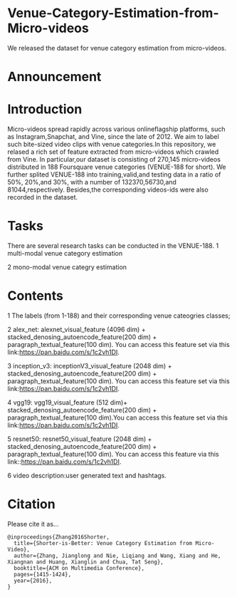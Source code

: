 # Venue-Category-Estimation-from-Micro-videos
We released the dataset for venue category estimation from micro-videos.

# Announcement


# Introduction
   Micro-videos spread rapidly across various onlineflagship platforms, such as Instagram,Snapchat, and Vine, since the late of 2012. We aim to label such bite-sized video clips with venue categories.In this repository, we relased a rich set of feature extracted from micro-videos which crawled from Vine. In particular,our dataset is consisting of 270,145 micro-videos distributed in 188 Foursquare venue categories (VENUE-188 for short). We further splited VENUE-188 into training,valid,and testing data in a ratio of 50%, 20%,and 30%, with a number of 132370,56730,and 81044,respectively. Besides,the corresponding videos-ids were also recorded in the dataset.

# Tasks
  There are several research tasks can be conducted in the VENUE-188.
  1 multi-modal venue category estimation
    
  2 mono-modal venue categry estimation
  
  
# Contents
  1 The labels (from 1-188) and their corresponding venue cateogries classes;
  
  2 alex_net: alexnet_visual_feature (4096 dim) + stacked_denosing_autoencode_feature(200 dim) + paragraph_textual_feature(100 dim). You can access this feature set via this link:https://pan.baidu.com/s/1c2vh1DI.
  
  3 inception_v3: inceptionV3_visual_feature (2048 dim) + stacked_denosing_autoencode_feature(200 dim) + paragraph_textual_feature(100 dim). You can access this feature set via this link:https://pan.baidu.com/s/1c2vh1DI.
  
  4 vgg19: vgg19_visual_feature (512 dim)+ stacked_denosing_autoencode_feature(200 dim) + paragraph_textual_feature(100 dim).You can access this feature set via this link:https://pan.baidu.com/s/1c2vh1DI.
  
  5 resnet50: resnet50_visual_feature (2048 dim) + stacked_denosing_autoencode_feature(200 dim) + paragraph_textual_feature(100 dim). You can access this feature via this link::https://pan.baidu.com/s/1c2vh1DI.
  
  6 video description:user generated text and hashtags.
  

# Citation
Please cite it as...
```
@inproceedings{Zhang2016Shorter,
  title={Shorter-is-Better: Venue Category Estimation from Micro-Video},
  author={Zhang, Jianglong and Nie, Liqiang and Wang, Xiang and He, Xiangnan and Huang, Xianglin and Chua, Tat Seng},
  booktitle={ACM on Multimedia Conference},
  pages={1415-1424},
  year={2016},
}
```
